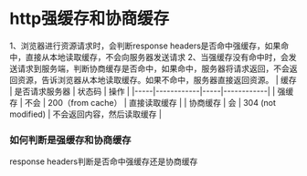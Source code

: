 # http强缓存和协商缓存
1、浏览器进行资源请求时，会判断response headers是否命中强缓存，如果命中，直接从本地读取缓存，不会向服务器发送请求
2、当强缓存没有命中时，会发送请求到服务端，判断协商缓存是否命中，如果命中，服务器将请求返回，不会返回资源，告诉浏览器从本地读取缓存。如果不命中，服务器直接返回资源。
| 缓存 | 是否请求服务器 | 状态码 | 操作 |
|-----|------------|-----|------------|
| 强缓存  | 不会 | 200（from cache） | 直接读取缓存 |
| 协商缓存  | 会 | 304 (not modified) | 不会返回内容，然后读取缓存  |

### 如何判断是强缓存和协商缓存
response headers判断是否命中强缓存还是协商缓存